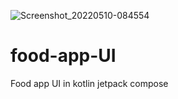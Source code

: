 ![Screenshot_20220510-084554](https://user-images.githubusercontent.com/93724243/170451254-a203cbe8-1ee4-4fee-8d4c-e66f7254b594.png)
# food-app-UI
Food app UI in kotlin jetpack compose
